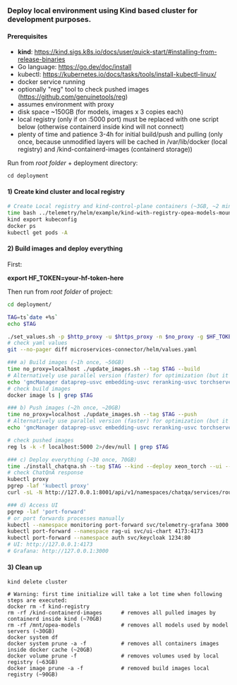 ### Deploy local environment using Kind based cluster for development purposes.

#### Prerequisites

- **kind**: https://kind.sigs.k8s.io/docs/user/quick-start/#installing-from-release-binaries
- Go language: https://go.dev/doc/install
- kubectl: https://kubernetes.io/docs/tasks/tools/install-kubectl-linux/
- docker service running
- optionally "reg" tool to check pushed images (https://github.com/genuinetools/reg)
- assumes environment with proxy
- disk space ~150GB (for models, images x 3 copies each)
- local registry (only if on :5000 port) must be replaced with one script below (otherwise containerd inside kind will not connect)
- plenty of time and patience 3-4h for initial build/push and pulling (only once, because unmodified layers will be cached in /var/lib/docker (local registry) and /kind-containerd-images (containerd storage))

Run from *root folder* + deployment directory:
```
cd deployment
```

#### 1) Create kind cluster and local registry

```sh
# Create Local registry and kind-control-plane containers (~3GB, ~2 minutes):
time bash ../telemetry/helm/example/kind-with-registry-opea-models-mount.sh 
kind export kubeconfig
docker ps
kubectl get pods -A
```

#### 2) Build images and deploy everything

First:

**export HF_TOKEN=your-hf-token-here**

Then run from *root folder* of project:

```sh
cd deployment/

TAG=ts`date +%s`
echo $TAG

./set_values.sh -p $http_proxy -u $https_proxy -n $no_proxy -g $HF_TOKEN -t $TAG
# check yaml values
git --no-pager diff microservices-connector/helm/values.yaml

### a) Build images (~1h once, ~50GB)
time no_proxy=localhost ./update_images.sh --tag $TAG --build
# Alternatively use parallel version (faster) for optimization (but it is hard to see errors)
echo 'gmcManager dataprep-usvc embedding-usvc reranking-usvc torchserve retriever-usvc ingestion-usvc llm-usvc in-guard-usvc out-guard-usvc ui-usvc otelcol-contrib-journalctl fingerprint-usvc' | env no_proxy=localhost xargs -n 1 -P 0 ./update_images.sh --tag $TAG --build
# check build images
docker image ls | grep $TAG

### b) Push images (~2h once, ~20GB)
time no_proxy=localhost ./update_images.sh --tag $TAG --push
# Alternatively use parallel version (faster) for optimization (but it is hard to see errors)
echo 'gmcManager dataprep-usvc embedding-usvc reranking-usvc torchserve retriever-usvc ingestion-usvc llm-usvc in-guard-usvc out-guard-usvc ui-usvc otelcol-contrib-journalctl fingerprint-usvc' | xargs -n 1 -P 0 ./update_images.sh --tag $TAG --push

# check pushed images
reg ls -k -f localhost:5000 2>/dev/null | grep $TAG

### c) Deploy everything (~30 once, 70GB)
time ./install_chatqna.sh --tag $TAG --kind --deploy xeon_torch --ui --telemetry  --upgrade
# check ChatQnA response
kubectl proxy
pgrep -laf 'kubectl proxy'
curl -sL -N http://127.0.0.1:8001/api/v1/namespaces/chatqa/services/router-service:8080/proxy/ -H "Content-Type: application/json" -d '{"text":"what is the day today?","parameters":{"max_tokens":8, "max_new_tokens":8, "do_sample": true}}'

### d) Access UI
pgrep -laf 'port-forward'
# or port forwards processes manually
kubectl --namespace monitoring port-forward svc/telemetry-grafana 3000:80
kubectl port-forward --namespace rag-ui svc/ui-chart 4173:4173
kubectl port-forward --namespace auth svc/keycloak 1234:80
# UI: http://127.0.0.1:4173 
# Grafana: http://127.0.0.1:3000
```

#### 3) Clean up
```
kind delete cluster

# Warning: first time initialize will take a lot time when following steps are executed:
docker rm -f kind-registry
rm -rf /kind-containerd-images      # removes all pulled images by containerd inside kind (~70GB)
rm -rf /mnt/opea-models             # removes all models used by model servers (~30GB)
docker system df
docker system prune -a -f           # removes all containers images inside docker cache (~20GB)
docker volume prune -f              # removes volumes used by local registry (~63GB)
docker image prune -a -f            # removed build images local registry (~90GB)
```
